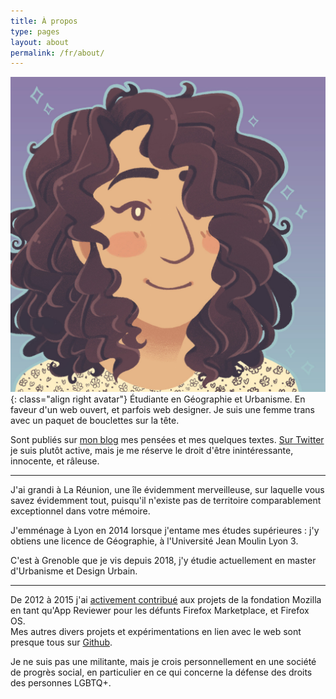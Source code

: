 ```yaml
---
title: À propos
type: pages
layout: about
permalink: /fr/about/
---
```

![Ma tête toute fière. Ou quelque chose du genre.](/images/layout/logos/Nileane-Chibi-byJessBoooworth.jpg){: class="align right avatar"} Étudiante en Géographie et Urbanisme. En faveur d'un web ouvert, et parfois web designer. Je suis une femme trans avec un paquet de bouclettes sur la tête.

Sont publiés sur [mon blog](/fr/archive) mes pensées et mes quelques textes. [Sur Twitter](https://twitter.com/Nildeala) je suis plutôt active, mais je me réserve le droit d'être inintéressante, innocente, et râleuse.

---

J'ai grandi à La Réunion, une île évidemment merveilleuse, sur laquelle vous savez évidemment tout, puisqu'il n'existe pas de territoire comparablement exceptionnel dans votre mémoire.  

J'emménage à Lyon en 2014 lorsque j'entame mes études supérieures : j'y obtiens une licence de Géographie, à l'Université Jean Moulin Lyon 3.

C'est à Grenoble que je vis depuis 2018, j'y étudie actuellement en master d'Urbanisme et Design Urbain.

---

De 2012 à 2015 j'ai [activement contribué](https://mozillians.org/fr/u/Nildeala/) aux projets de la fondation Mozilla en tant qu'App Reviewer pour les défunts Firefox Marketplace, et Firefox OS.  
Mes autres divers projets et expérimentations en lien avec le web sont presque tous sur [Github](https://github.com/Nildeala).

Je ne suis pas une militante, mais je crois personnellement en une société de progrès social, en particulier en ce qui concerne la défense des droits des personnes LGBTQ+.
